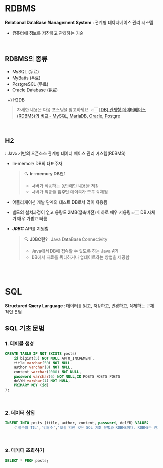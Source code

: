 # RDBMS


**Relational DataBase Management System**
: 관계형 데이터베이스 관리 시스템

- 컴퓨터에 정보를 저장하고 관리하는 기술

<br>

## RDBMS의 종류

- MySQL (무료)
- MyBatis (무료)
- PostgreSQL (무료)
- Oracle Database (유료)

&nbsp;&nbsp;+) H2DB

> 자세한 내용은 다음 포스팅을 참고하세요.
> 👉🏻 [[DB] 관계형 데이터베이스(RDBMS)의 비교 - MySQL, MariaDB, Oracle, Postgre
](https://velog.io/@sw_smj/MySQL-%EA%B4%80%EA%B3%84%ED%98%95-%EB%8D%B0%EC%9D%B4%ED%84%B0%EB%B2%A0%EC%9D%B4%EC%8A%A4RDBMS%EC%9D%98-%EC%A2%85%EB%A5%98-1)

<br>

## H2


: Java 기반의 오픈소스 관계형 데이터 베이스 관리 시스템(RDBMS)

- In-memory DB의 대표주자
  > 🔍 **In-memory DB란?**
  > - 서버가 작동하는 동안에만 내용을 저장
  > - 서버가 작동을 멈추면 데이터가 모두 삭제됨


- 어플리케이션 개발 단계의 테스트 DB로서 많이 이용됨


- 별도의 설치과정이 없고 용량도 2MB(압축버전) 이하로 매우 저용량 👉🏻 DB 자체가 매우 가볍고 빠름


- ***JDBC*** API를 지원함
  > 🔍 **JDBC란?**
  > : Java DataBase Connectivity
  > - Java에서 DB에 접속할 수 있도록 하는 Java API
  > - DB에서 자료를 쿼리하거나 업데이트하는 방법을 제공함



<br><br>

# SQL


**Structured Query Language**
: 데이터를 읽고, 저장하고, 변경하고, 삭제하는 구체적인 문법

## SQL 기초 문법
### 1. 테이블 생성
```sql
CREATE TABLE IF NOT EXISTS posts(
    id bigint(5) NOT NULL AUTO_INCREMENT, 
    title varchar(50) NOT NULL,
    author varchar(8) NOT NULL,
    content varchar(2000) NOT NULL,
    password varchar(6) NOT NULL,ID POSTS POSTS POSTS 
    delYN varchar(1) NOT NULL,
    PRIMARY KEY (id)
);
```

<br>

### 2. 데이터 삽입
```sql
INSERT INTO posts (title, author, content, password, delYN) VALUES
    ('철수의 TIL','김철수','오늘 익힌 것은 SQL 기초 문법과 RDBMS이다. RDBMS는 관계형 데이터베이스 관리 시스템을 이야기한다. 대표적인 RDBMS로는 MySQL, MyBatis, Oracle, PostgreSQL 등이 있다.','1234','N');
```

<br>

### 3. 데이터 조회하기
```sql
SELECT * FROM posts;
```


